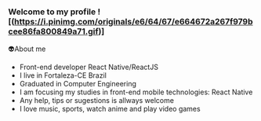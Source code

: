 ### Welcome to my profile ![(https://i.pinimg.com/originals/e6/64/67/e664672a267f979bcee86fa800849a71.gif)]

👽About me
  - Front-end developer React Native/ReactJS
  - I live in Fortaleza-CE Brazil
  - Graduated in Computer Engineering
  - I am focusing my studies in front-end mobile technologies: React Native
  - Any help, tips or sugestions is allways welcome
  - I love music, sports, watch anime and play video games
  
  

<!--
**lucas-militao/lucas-militao** is a ✨ _special_ ✨ repository because its `README.md` (this file) appears on your GitHub profile.

Here are some ideas to get you started:

- 🔭 I’m currently working on ...
- 🌱 I’m currently learning ...
- 👯 I’m looking to collaborate on ...
- 🤔 I’m looking for help with ...
- 💬 Ask me about ...
- 📫 How to reach me: ...
- 😄 Pronouns: ...
- ⚡ Fun fact: ...
-->
